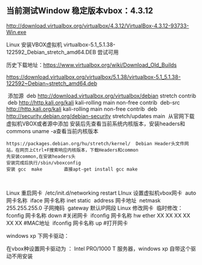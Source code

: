 

## 当前测试Window 稳定版本vbox：4.3.12

http://download.virtualbox.org/virtualbox/4.3.12/VirtualBox-4.3.12-93733-Win.exe



Linux 安装VBOX虚拟机	virtualbox-5.1_5.1.38-122592_Debian_stretch_amd64.DEB  尝试可用

历史下载地址：https://www.virtualbox.org/wiki/Download_Old_Builds

https://download.virtualbox.org/virtualbox/5.1.38/virtualbox-5.1_5.1.38-122592~Debian~stretch_amd64.deb

​	添加源
​		deb http://download.virtualbox.org/virtualbox/debian stretch contrib
​		deb http://http.kali.org/kali kali-rolling main non-free contrib
​		deb-src http://http.kali.org/kali kali-rolling main non-free contrib
​		deb http://security.debian.org/debian-security stretch/updates main 
​	从官网下载虚拟机VBOX或者源中添加
​	安装后先查看当前系统内核版本，安装headers和commons	uname -a查看当前内核版本
​	

```
https://packages.debian.org/hu/stretch/kernel/	Debian Header头文件网站，在网页上Ctrl+F搜索响应内核版本，下载Headers和common
先安装common,在安装headers头
安装完成后执行/sbin/vboxconfig
安装 gcc  make		直接apt-get install gcc make
```

​	

Linux 重启网卡
​	 /etc/init.d/networking restart
LInux 设置虚拟机vbox网卡
​	auto 网卡名称
​	iface 网卡名称 inet static
​	address 网卡地址
​	netmask 255.255.255.0 子网掩码
​	gateway 默认IP网段
Linux 修改网卡
​	临时修改：
​		fconfig 网卡名称 down  #关闭网卡
​		ifconfig 网卡名称 hw ether XX XX XX XX XX XX   #MAC地址
​		ifconfig 网卡名称 up   #打开网卡

windows xp 下网卡驱动：

在vbox种设置网卡驱动为 ： Intel PRO/1000 T 服务器，windows xp 自带这个驱动不用安装